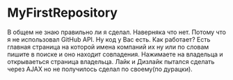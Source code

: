MyFirstRepository
=================
В общем не знаю правильно ли я сделал. Наверняка что нет. Потому что я не использовал GitHub API. Ну код у Вас есть. Как работает? Есть главная страница на которой имена компаний их ну или по словам пишите в поиске и оно находит совпадения. Нажимаете на владельца и открываеться страница владельца. Лайк и Дизлайк пытался сделать через AJAX но не получилось сделал по своему(по дурацки).
